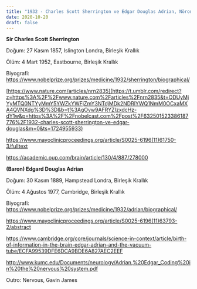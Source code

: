 ```yaml
---
title: "1932 - Charles Scott Sherrington ve Edgar Douglas Adrian, Nöronların fonksiyonu"
date: 2020-10-20
draft: false
---
```


**Sir Charles Scott Sherrington**

Doğum: 27 Kasım 1857, Islington Londra, Birleşik Krallık

Ölüm: 4 Mart 1952, Eastbourne, Birleşik Krallık

Biyografi: <https://www.nobelprize.org/prizes/medicine/1932/sherrington/biographical/>

[https://www.nature.com/articles/nrn2835](https://t.umblr.com/redirect?z=https%3A%2F%2Fwww.nature.com%2Farticles%2Fnrn2835&t=ODUyMjYyMTQ0NTYyMmY5YWZkYWFjZmY3NTdjMDk2NDRlYWQ1NmM0OCxaMXA4QVNXdg%3D%3D&b=t%3AgOvw9AFRYZIzxdcHz-dY1w&p=https%3A%2F%2Fnobelcast.com%2Fpost%2F632501523386187776%2F1932-charles-scott-sherrington-ve-edgar-douglas&m=0&ts=1724955933)

<https://www.mayoclinicproceedings.org/article/S0025-6196(11)61750-3/fulltext>

<https://academic.oup.com/brain/article/130/4/887/278000>

**(Baron) Edgard Douglas Adrian**

Doğum: 30 Kasım 1889, Hampstead Londra, Birleşik Krallık  


Ölüm: 4 Ağustos 1977, Cambridge, Birleşik Krallık

Biyografi: <https://www.nobelprize.org/prizes/medicine/1932/adrian/biographical/>

<https://www.mayoclinicproceedings.org/article/S0025-6196(11)63793-2/abstract>

<https://www.cambridge.org/core/journals/science-in-context/article/birth-of-information-in-the-brain-edgar-adrian-and-the-vacuum-tube/ECFA99539DFE6DCA9BDE6A827AEC2EEF>  


<http://www.kumc.edu/Documents/neurology/Adrian,%20Edgar_Coding%20in%20the%20nervous%20system.pdf>

  


Outro: Nervous, Gavin James
